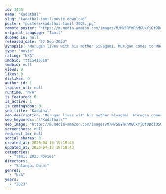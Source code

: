 ```yaml
---
id: 3465
name: "Kadathal"
slug: "kadathal-tamil-movie-download"
poster: "posters/kadathal-tamil-2023.jpg"
remote_poster: "https://m.media-amazon.com/images/M/MV5BYmRhMGUxYjQtODdiOS00OTU4LWI1ZTgtNWMwZjA4ZmRiYjYxXkEyXkFqcGdeQXVyMTA4MzQ4NzMw._V1_SX300.jpg"
original_language: "Tamil"
dubbed_in: null
released_date: "22 Sep 2023"
synopsis: "Murugan lives with his mother Sivagami. Murugan comes to Madurai to work for a friend named Pangali, his friends kill Madurai Muthu's younger brother but the blame for the murder falls on Murugan. What will he do now?"
type: "movie"
rating: "N/A"
imdbid: "tt15416010"
tmdbid: null
views: 0
likes: 0
dislikes: 0
author_id: 1
trailer_url: null
runtime: "N/A"
is_featured: 0
is_active: 1
is_comingsoon: 0
seo_title: "Kadathal"
seo_description: "Murugan lives with his mother Sivagami. Murugan comes to Madurai to work for a friend named Pangali, his friends kill Madurai Muthu's younger brother but the blame for the murder falls on Murugan. What will he do now?"
seo_keywords: "\"Kadathal\""
seo_image: "https://m.media-amazon.com/images/M/MV5BYmRhMGUxYjQtODdiOS00OTU4LWI1ZTgtNWMwZjA4ZmRiYjYxXkEyXkFqcGdeQXVyMTA4MzQ4NzMw._V1_SX300.jpg"
screenshots: null
redirect_to: null
social_shares: 0
created_at: 2025-04-18 19:10:43
updated_at: 2025-04-18 19:10:43
categories:
  - "Tamil 2023 Movies"
directors:
  - "Salangai Durai"
genres:
  - "N/A"
years:
  - "2023"
---
```

